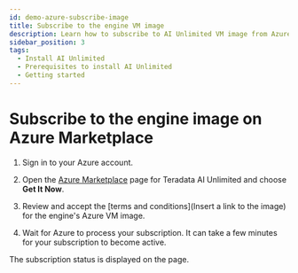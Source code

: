 ```yaml
---
id: demo-azure-subscribe-image
title: Subscribe to the engine VM image
description: Learn how to subscribe to AI Unlimited VM image from Azure marketplace.
sidebar_position: 3
tags:
  - Install AI Unlimited
  - Prerequisites to install AI Unlimited
  - Getting started
---
```

# Subscribe to the engine image on Azure Marketplace 

1. Sign in to your Azure account.

2. Open the [Azure Marketplace](https://azuremarketplace.microsoft.com) page for Teradata AI Unlimited and choose **Get It Now**.

3. Review and accept the [terms and conditions](Insert a link to the image) for the engine's Azure VM image.

4. Wait for Azure to process your subscription. It can take a few minutes for your subscription to become active.
  
  The subscription status is displayed on the page.